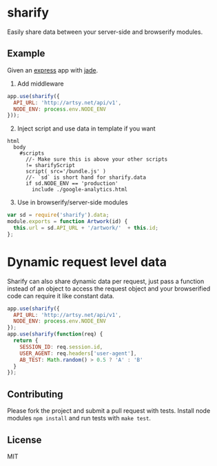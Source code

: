 # sharify

Easily share data between your server-side and browserify modules.

## Example

Given an [express](https://github.com/visionmedia/express) app with [jade](https://github.com/visionmedia/jade).

1. Add middleware

````javascript
app.use(sharify({
  API_URL: 'http://artsy.net/api/v1',
  NODE_ENV: process.env.NODE_ENV
}));
````

2. Inject script and use data in template if you want

````jade
html
  body
    #scripts
      //- Make sure this is above your other scripts
      != sharifyScript
      script( src='/bundle.js' )
      //- `sd` is short hand for sharify.data
      if sd.NODE_ENV == 'production'
        include ./google-analytics.html
````

3. Use in browserify/server-side modules

````javascript
var sd = require('sharify').data;
module.exports = function Artwork(id) {
  this.url = sd.API_URL + '/artwork/'  + this.id;
};
````

# Dynamic request level data

Sharify can also share dynamic data per request, just pass a function instead of an object to access the request object and your browserified code can require it like constant data.

````javascript
app.use(sharify({
  API_URL: 'http://artsy.net/api/v1',
  NODE_ENV: process.env.NODE_ENV
});
app.use(sharify(function(req) {
  return {
    SESSION_ID: req.session.id,
    USER_AGENT: req.headers['user-agent'],
    AB_TEST: Math.random() > 0.5 ? 'A' : 'B'
  }
});
````

## Contributing

Please fork the project and submit a pull request with tests. Install node modules `npm install` and run tests with `make test`.

## License

MIT

